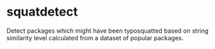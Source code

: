 # squatdetect
Detect packages which might have been typosquatted based on string similarity level calculated from a dataset of popular packages.
